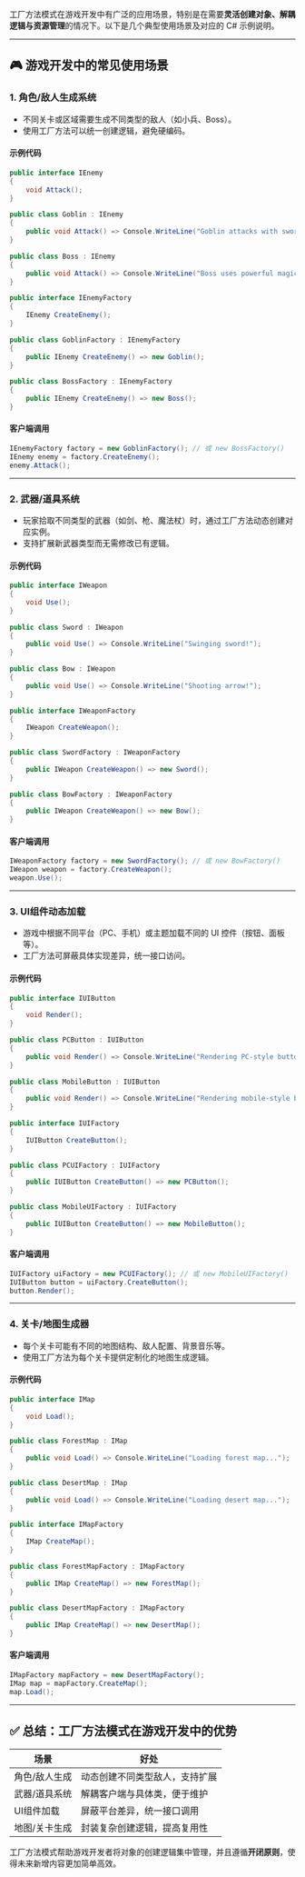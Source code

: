 工厂方法模式在游戏开发中有广泛的应用场景，特别是在需要**灵活创建对象、解耦逻辑与资源管理**的情况下。以下是几个典型使用场景及对应的
C# 示例说明。

---

## 🎮 游戏开发中的常见使用场景

### 1. **角色/敌人生成系统**

- 不同关卡或区域需要生成不同类型的敌人（如小兵、Boss）。
- 使用工厂方法可以统一创建逻辑，避免硬编码。

#### 示例代码

```csharp
public interface IEnemy
{
    void Attack();
}

public class Goblin : IEnemy
{
    public void Attack() => Console.WriteLine("Goblin attacks with sword!");
}

public class Boss : IEnemy
{
    public void Attack() => Console.WriteLine("Boss uses powerful magic!");
}

public interface IEnemyFactory
{
    IEnemy CreateEnemy();
}

public class GoblinFactory : IEnemyFactory
{
    public IEnemy CreateEnemy() => new Goblin();
}

public class BossFactory : IEnemyFactory
{
    public IEnemy CreateEnemy() => new Boss();
}
```

#### 客户端调用

```csharp
IEnemyFactory factory = new GoblinFactory(); // 或 new BossFactory()
IEnemy enemy = factory.CreateEnemy();
enemy.Attack();
```

---

### 2. **武器/道具系统**

- 玩家拾取不同类型的武器（如剑、枪、魔法杖）时，通过工厂方法动态创建对应实例。
- 支持扩展新武器类型而无需修改已有逻辑。

#### 示例代码

```csharp
public interface IWeapon
{
    void Use();
}

public class Sword : IWeapon
{
    public void Use() => Console.WriteLine("Swinging sword!");
}

public class Bow : IWeapon
{
    public void Use() => Console.WriteLine("Shooting arrow!");
}

public interface IWeaponFactory
{
    IWeapon CreateWeapon();
}

public class SwordFactory : IWeaponFactory
{
    public IWeapon CreateWeapon() => new Sword();
}

public class BowFactory : IWeaponFactory
{
    public IWeapon CreateWeapon() => new Bow();
}
```

#### 客户端调用

```csharp
IWeaponFactory factory = new SwordFactory(); // 或 new BowFactory()
IWeapon weapon = factory.CreateWeapon();
weapon.Use();
```

---

### 3. **UI组件动态加载**

- 游戏中根据不同平台（PC、手机）或主题加载不同的 UI 控件（按钮、面板等）。
- 工厂方法可屏蔽具体实现差异，统一接口访问。

#### 示例代码

```csharp
public interface IUIButton
{
    void Render();
}

public class PCButton : IUIButton
{
    public void Render() => Console.WriteLine("Rendering PC-style button");
}

public class MobileButton : IUIButton
{
    public void Render() => Console.WriteLine("Rendering mobile-style button");
}

public interface IUIFactory
{
    IUIButton CreateButton();
}

public class PCUIFactory : IUIFactory
{
    public IUIButton CreateButton() => new PCButton();
}

public class MobileUIFactory : IUIFactory
{
    public IUIButton CreateButton() => new MobileButton();
}
```

#### 客户端调用

```csharp
IUIFactory uiFactory = new PCUIFactory(); // 或 new MobileUIFactory()
IUIButton button = uiFactory.CreateButton();
button.Render();
```

---

### 4. **关卡/地图生成器**

- 每个关卡可能有不同的地图结构、敌人配置、背景音乐等。
- 使用工厂方法为每个关卡提供定制化的地图生成逻辑。

#### 示例代码

```csharp
public interface IMap
{
    void Load();
}

public class ForestMap : IMap
{
    public void Load() => Console.WriteLine("Loading forest map...");
}

public class DesertMap : IMap
{
    public void Load() => Console.WriteLine("Loading desert map...");
}

public interface IMapFactory
{
    IMap CreateMap();
}

public class ForestMapFactory : IMapFactory
{
    public IMap CreateMap() => new ForestMap();
}

public class DesertMapFactory : IMapFactory
{
    public IMap CreateMap() => new DesertMap();
}
```

#### 客户端调用

```csharp
IMapFactory mapFactory = new DesertMapFactory();
IMap map = mapFactory.CreateMap();
map.Load();
```

---

## ✅ 总结：工厂方法模式在游戏开发中的优势

| 场景      | 好处              |
|---------|-----------------|
| 角色/敌人生成 | 动态创建不同类型敌人，支持扩展 |
| 武器/道具系统 | 解耦客户端与具体类，便于维护  |
| UI组件加载  | 屏蔽平台差异，统一接口调用   |
| 地图/关卡生成 | 封装复杂创建逻辑，提高复用性  |

工厂方法模式帮助游戏开发者将对象的创建逻辑集中管理，并且遵循**开闭原则**，使得未来新增内容更加简单高效。